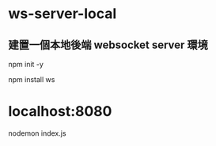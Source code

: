 # ws-server-local

## 建置一個本地後端 websocket server 環境

npm init -y

npm install ws

# localhost:8080
nodemon index.js 
